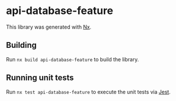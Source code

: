 # api-database-feature

This library was generated with [Nx](https://nx.dev).

## Building

Run `nx build api-database-feature` to build the library.

## Running unit tests

Run `nx test api-database-feature` to execute the unit tests via [Jest](https://jestjs.io).
